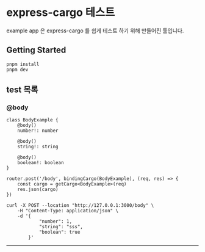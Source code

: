 # express-cargo 테스트
example app 은 express-cargo 를 쉽게 테스트 하기 위해 만들어진 툴입니다.

## Getting Started

```shell
pnpm install
pnpm dev
```

## test 목록

### @body

```
class BodyExample {
    @body()
    number!: number

    @body()
    string!: string

    @body()
    boolean!: boolean
}

router.post('/body', bindingCargo(BodyExample), (req, res) => {
    const cargo = getCargo<BodyExample>(req)
    res.json(cargo)
})
```

```shell
curl -X POST --location "http://127.0.0.1:3000/body" \
    -H "Content-Type: application/json" \
    -d '{
            "number": 1,
            "string": "sss",
            "boolean": true
        }'
```

---


